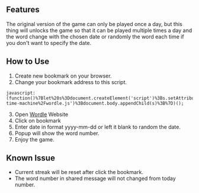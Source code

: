 ## Features

The original version of the game can only be played once a day, but this thing will unlocks the game so that it can be played multiple times a day and the word change with the chosen date or randomly the word each time if you don't want to specify the date.

## How to Use

1. Create new bookmark on your browser.
2. Change your bookmark address to this script.
```
javascript:(function()%7Blet%20s%3Ddocument.createElement('script')%3Bs.setAttribute('src'%2C'https%3A%2F%2Fipao.github.io%2Fwordle-time-machine%2Fwordle.js')%3Bdocument.body.appendChild(s)%3B%7D)();
```
3. Open [Wordle](https://www.powerlanguage.co.uk/wordle/) Website
4. Click on bookmark
5. Enter date in format yyyy-mm-dd or left it blank to random the date.
6. Popup will show the word number.
7. Enjoy the game.

## Known Issue

- Current streak will be reset after click the bookmark.
- The word number in shared message will not changed from today number.
